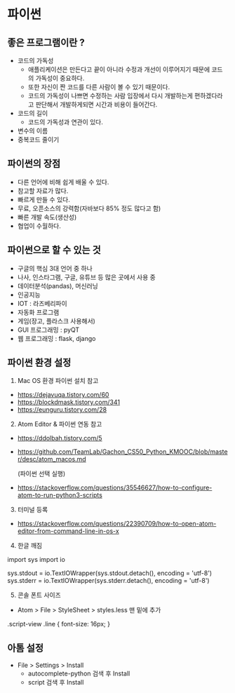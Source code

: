 # 파이썬

## 좋은 프로그램이란 ? 

- 코드의 가독성
  - 애플리케이션은 만든다고 끝이 아니라 수정과 개선이 이루어지기 때문에 코드의 가독성이 중요하다.
  - 또한 자신이 짠 코드를 다른 사람이 볼 수 있기 때문이다.
  - 코드의 가독성이 나쁘면 수정하는 사람 입장에서 다시 개발하는게 편하겠다라고 판단해서 개발하게되면 시간과 비용이 들어간다.
- 코드의 길이
  - 코드의 가독성과 연관이 있다.
- 변수의 이름
- 중복코드 줄이기

## 파이썬의 장점

- 다른 언어에 비해 쉽게 배울 수 있다.
- 참고할 자료가 많다.
- 빠르게 만들 수 있다.
- 무료, 오픈소스의 강력함(자바보다 85% 정도 많다고 함)
- 빠른 개발 속도(생산성)
- 협업이 수월하다.

## 파이썬으로 할 수 있는 것

- 구글의 핵심 3대 언어 중 하나
- 나사, 인스타그램, 구글, 유튜브 등 많은 곳에서 사용 중
- 데이터분석(pandas), 머신러닝
- 인공지능
- IOT : 라즈베리파이
- 자동화 프로그램
- 게임(장고, 플라스크 사용해서)
- GUI 프로그래밍 : pyQT
- 웹 프로그래밍 : flask, django

## 파이썬 환경 설정

1. Mac OS 환경 파이썬 설치 참고

- https://dejavuqa.tistory.com/60
- https://blockdmask.tistory.com/341
- https://eunguru.tistory.com/28

2. Atom Editor & 파이썬 연동 참고

- https://ddolbah.tistory.com/5
- https://github.com/TeamLab/Gachon_CS50_Python_KMOOC/blob/master/desc/atom_macos.md

  (파이썬 선택 실행)
- https://stackoverflow.com/questions/35546627/how-to-configure-atom-to-run-python3-scripts

3. 터미널 등록

- https://stackoverflow.com/questions/22390709/how-to-open-atom-editor-from-command-line-in-os-x

4. 한글 깨짐

import sys
import io

sys.stdout = io.TextIOWrapper(sys.stdout.detach(), encoding = 'utf-8')
sys.stderr = io.TextIOWrapper(sys.stderr.detach(), encoding = 'utf-8')

5. 콘솔 폰트 사이즈

- Atom > File > StyleSheet > styles.less 맨 밑에 추가

.script-view .line {
	font-size: 16px;
}

## 아톰 설정

- File > Settings > Install
	- autocomplete-python 검색 후 Install
	- script 검색 후 Install
